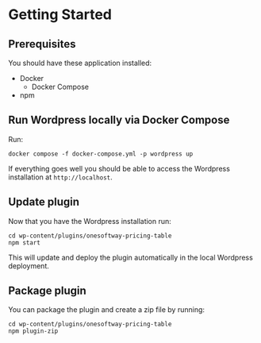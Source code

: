 # Getting Started

## Prerequisites

You should have these application installed:
- Docker
    - Docker Compose
- npm


## Run Wordpress locally via Docker Compose

Run:

```
docker compose -f docker-compose.yml -p wordpress up
```

If everything goes well you should be able to access the Wordpress installation at `http://localhost`.

## Update plugin

Now that you have the Wordpress installation run:

```
cd wp-content/plugins/onesoftway-pricing-table
npm start
```

This will update and deploy the plugin automatically in the local Wordpress deployment.

## Package plugin

You can package the plugin and create a zip file by running:

```
cd wp-content/plugins/onesoftway-pricing-table
npm plugin-zip
```